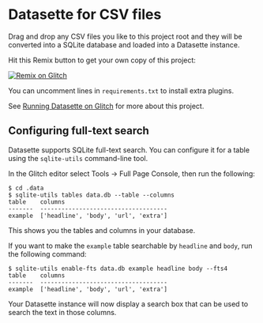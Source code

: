 # Datasette for CSV files

Drag and drop any CSV files you like to this project root and they will be converted into a SQLite database and loaded into a Datasette instance.

Hit this Remix button to get your own copy of this project:

[![Remix on Glitch](https://cdn.glitch.com/2703baf2-b643-4da7-ab91-7ee2a2d00b5b%2Fremix-button.svg)](https://glitch.com/edit/#!/remix/datasette-csvs)

You can uncomment lines in `requirements.txt` to install extra plugins.

See [Running Datasette on Glitch](https://simonwillison.net/2019/Apr/23/datasette-glitch/) for more about this project.

## Configuring full-text search

Datasette supports SQLite full-text search. You can configure it for a table using the `sqlite-utils` command-line tool.

In the Glitch editor select Tools -> Full Page Console, then run the following:

    $ cd .data
    $ sqlite-utils tables data.db --table --columns
    table    columns
    -------  ------------------------------------
    example  ['headline', 'body', 'url', 'extra']

This shows you the tables and columns in your database.

If you want to make the `example` table searchable by `headline` and `body`, run the following command:

    $ sqlite-utils enable-fts data.db example headline body --fts4
    table    columns
    -------  ------------------------------------
    example  ['headline', 'body', 'url', 'extra']

Your Datasette instance will now display a search box that can be used to search the text in those columns.

